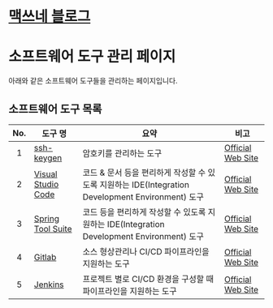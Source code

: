 <style type="text/css">
  @import url("/css/style-header.css");
</style>

# [맥쓰네 블로그](/ "https://max-jayee.github.io")

# 소프트웨어 도구 관리 페이지
아래와 같은 소프트웨어 도구들을 관리하는 페이지입니다.

## 소프트웨어 도구 목록

| No. | 도구 명 | 요약 | 비고 |
| :---: | --- | --- | --- |
| 1 | [ssh-keygen](./ssh_keygen "https://max-jayee.github.io/software_tools/ssh_keygen") | 암호키를 관리하는 도구 | [Official Web Site](https://linux.die.net/man/1/ssh-keygen "https://linux.die.net/man/1/ssh-keygen") |
| 2 | [Visual Studio Code](./visual_studio_code "https://max-jayee.github.io/software_tools/visual_studio_code") | 코드 & 문서 등을 편리하게 작성할 수 있도록 지원하는 IDE(Integration Development Environment) 도구 | [Official Web Site](https://code.visualstudio.com "https://code.visualstudio.com") |
| 3 | [Spring Tool Suite](./spring_tool_suite "https://max-jayee.github.io/software_tools/spring_tool_suite") | 코드 등을 편리하게 작성할 수 있도록 지원하는 IDE(Integration Development Environment) 도구 | [Official Web Site](https://spring.io/tools "https://spring.io/tools") |
| 4 | [Gitlab](./gitlab "https://max-jayee.github.io/software_tools/gitlab") | 소스 형상관리나 CI/CD 파이프라인을 지원하는 도구 | [Official Web Site](https://about.gitlab.com "https://about.gitlab.com") |
| 5 | [Jenkins](./jenkins "https://max-jayee.github.io/software_tools/jenkins") | 프로젝트 별로 CI/CD 환경을 구성할 때 파이프라인을 지원하는 도구 | [Official Web Site](https://www.jenkins.io "https://www.jenkins.io") |
<!-- TODO: rpm -->
<!-- TODO: nexus -->
<!-- TODO: nginx -->
<!-- TODO: apt -->
<!-- TODO: dnf -->
<!-- TODO: awk -->
<!-- TODO: sed -->
<!-- TODO: intellij -->